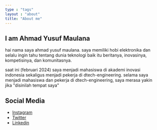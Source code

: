 ```yaml
---
type : "tags"
layout : "about"
title: "About me"
---
```


## I am Ahmad Yusuf Maulana

hai nama saya ahmad yusuf maulana. saya memiliki hobi elektronika dan selalu ingin tahu tentang dunia teknologi baik itu beritanya, inovasinya, kompetisinya, dan komunitasnya.

saat ini (februari 2024) saya menjadi mahasiswa di akademi inovasi indonesia sekaligus menjadi pekerja di dtech-engineering. selama saya menjadi mahasiswa dan pekerja di dtech-engineering, saya merasa yakin jika "disinilah tempat saya"

## Social Media
- [Instagram](https://www.instagram.com/yuuahmad)
- [Twitter](https://twitter.com/binovarghese_)
- [Linkedin](https://linkedin.com/in/binovarghese-)
 


